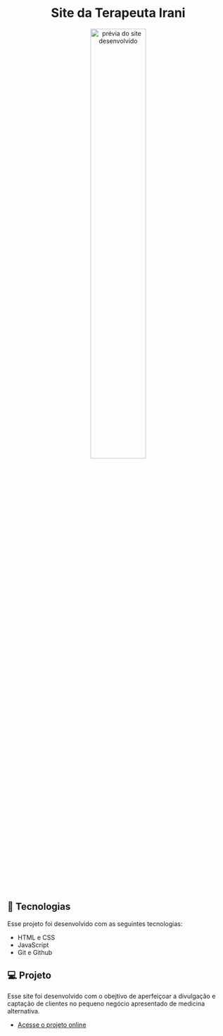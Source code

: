 <h1 align="center"> Site da Terapeuta Irani </h1>

<p align="center">
  <img alt="prévia do site desenvolvido" src="" width="50%">
</p>

## 🚀 Tecnologias

Esse projeto foi desenvolvido com as seguintes tecnologias:

- HTML e CSS
- JavaScript
- Git e Github

## 💻 Projeto

Esse site foi desenvolvido com o obejtivo de aperfeiçoar a divulgação e captação de clientes no pequeno negócio apresentado de medicina alternativa.

- [Acesse o projeto online](https://brunakeyt.github.io/Terapeuta-Irani)
